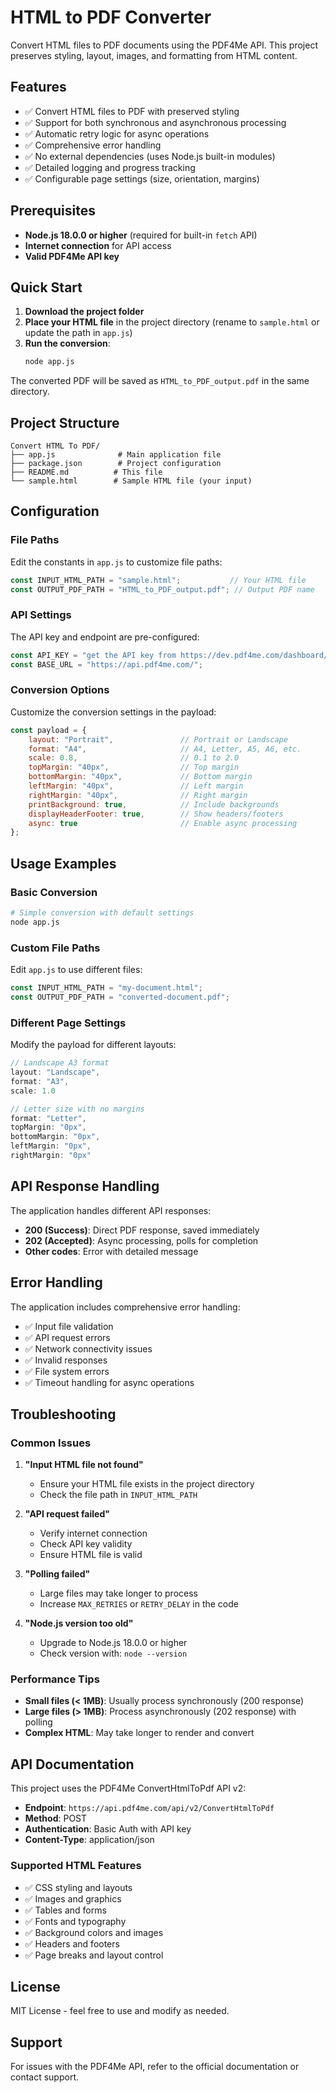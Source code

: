 # HTML to PDF Converter

Convert HTML files to PDF documents using the PDF4Me API. This project preserves styling, layout, images, and formatting from HTML content.

## Features

- ✅ Convert HTML files to PDF with preserved styling
- ✅ Support for both synchronous and asynchronous processing
- ✅ Automatic retry logic for async operations
- ✅ Comprehensive error handling
- ✅ No external dependencies (uses Node.js built-in modules)
- ✅ Detailed logging and progress tracking
- ✅ Configurable page settings (size, orientation, margins)

## Prerequisites

- **Node.js 18.0.0 or higher** (required for built-in `fetch` API)
- **Internet connection** for API access
- **Valid PDF4Me API key**

## Quick Start

1. **Download the project folder**
2. **Place your HTML file** in the project directory (rename to `sample.html` or update the path in `app.js`)
3. **Run the conversion**:
   ```bash
   node app.js
   ```

The converted PDF will be saved as `HTML_to_PDF_output.pdf` in the same directory.

## Project Structure

```
Convert HTML To PDF/
├── app.js              # Main application file
├── package.json        # Project configuration
├── README.md          # This file
└── sample.html        # Sample HTML file (your input)
```

## Configuration

### File Paths
Edit the constants in `app.js` to customize file paths:

```javascript
const INPUT_HTML_PATH = "sample.html";           // Your HTML file
const OUTPUT_PDF_PATH = "HTML_to_PDF_output.pdf"; // Output PDF name
```

### API Settings
The API key and endpoint are pre-configured:

```javascript
const API_KEY = "get the API key from https://dev.pdf4me.com/dashboard/#/api-keys/";
const BASE_URL = "https://api.pdf4me.com/";
```

### Conversion Options
Customize the conversion settings in the payload:

```javascript
const payload = {
    layout: "Portrait",               // Portrait or Landscape
    format: "A4",                     // A4, Letter, A5, A6, etc.
    scale: 0.8,                       // 0.1 to 2.0
    topMargin: "40px",                // Top margin
    bottomMargin: "40px",             // Bottom margin
    leftMargin: "40px",               // Left margin
    rightMargin: "40px",              // Right margin
    printBackground: true,            // Include backgrounds
    displayHeaderFooter: true,        // Show headers/footers
    async: true                       // Enable async processing
};
```

## Usage Examples

### Basic Conversion
```bash
# Simple conversion with default settings
node app.js
```

### Custom File Paths
Edit `app.js` to use different files:
```javascript
const INPUT_HTML_PATH = "my-document.html";
const OUTPUT_PDF_PATH = "converted-document.pdf";
```

### Different Page Settings
Modify the payload for different layouts:
```javascript
// Landscape A3 format
layout: "Landscape",
format: "A3",
scale: 1.0

// Letter size with no margins
format: "Letter",
topMargin: "0px",
bottomMargin: "0px",
leftMargin: "0px",
rightMargin: "0px"
```

## API Response Handling

The application handles different API responses:

- **200 (Success)**: Direct PDF response, saved immediately
- **202 (Accepted)**: Async processing, polls for completion
- **Other codes**: Error with detailed message

## Error Handling

The application includes comprehensive error handling:

- ✅ Input file validation
- ✅ API request errors
- ✅ Network connectivity issues
- ✅ Invalid responses
- ✅ File system errors
- ✅ Timeout handling for async operations

## Troubleshooting

### Common Issues

1. **"Input HTML file not found"**
   - Ensure your HTML file exists in the project directory
   - Check the file path in `INPUT_HTML_PATH`

2. **"API request failed"**
   - Verify internet connection
   - Check API key validity
   - Ensure HTML file is valid

3. **"Polling failed"**
   - Large files may take longer to process
   - Increase `MAX_RETRIES` or `RETRY_DELAY` in the code

4. **"Node.js version too old"**
   - Upgrade to Node.js 18.0.0 or higher
   - Check version with: `node --version`

### Performance Tips

- **Small files (< 1MB)**: Usually process synchronously (200 response)
- **Large files (> 1MB)**: Process asynchronously (202 response) with polling
- **Complex HTML**: May take longer to render and convert

## API Documentation

This project uses the PDF4Me ConvertHtmlToPdf API v2:

- **Endpoint**: `https://api.pdf4me.com/api/v2/ConvertHtmlToPdf`
- **Method**: POST
- **Authentication**: Basic Auth with API key
- **Content-Type**: application/json

### Supported HTML Features

- ✅ CSS styling and layouts
- ✅ Images and graphics
- ✅ Tables and forms
- ✅ Fonts and typography
- ✅ Background colors and images
- ✅ Headers and footers
- ✅ Page breaks and layout control

## License

MIT License - feel free to use and modify as needed.

## Support

For issues with the PDF4Me API, refer to the official documentation or contact support. 